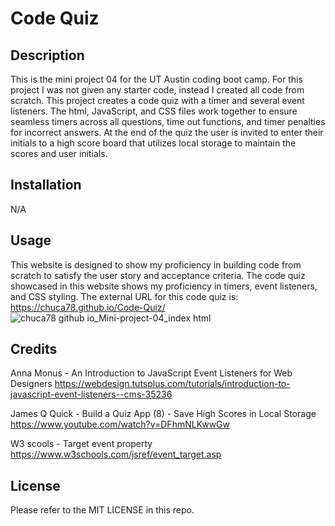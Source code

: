 # Code Quiz

## Description

This is the mini project 04 for the UT Austin coding boot camp. For this project I was not given any starter code, instead I created all code from scratch. This project creates a code quiz with a timer and several event listeners. The html, JavaScript, and CSS files work together to ensure seamless timers across all questions, time out functions, and timer penalties for incorrect answers. At the end of the quiz the user is invited to enter their initials to a high score board that utilizes local storage to maintain the scores and user initials.

## Installation

N/A

## Usage

This website is designed to show my proficiency in building code from scratch to satisfy the user story and acceptance criteria. The code quiz showcased in this website shows my proficiency in timers, event listeners, and CSS styling. The external URL for this code quiz is: https://chuca78.github.io/Code-Quiz/
![chuca78 github io_Mini-project-04_index html](https://user-images.githubusercontent.com/97859682/195187049-1e8ef0dc-3dcb-4b04-ac7e-e7d06aed23c6.png)

## Credits

Anna Monus - An Introduction to JavaScript Event Listeners for Web Designers
https://webdesign.tutsplus.com/tutorials/introduction-to-javascript-event-listeners--cms-35236

James Q Quick - Build a Quiz App (8) - Save High Scores in Local Storage
https://www.youtube.com/watch?v=DFhmNLKwwGw

W3 scools - Target event property
https://www.w3schools.com/jsref/event_target.asp

## License

Please refer to the MIT LICENSE in this repo.
